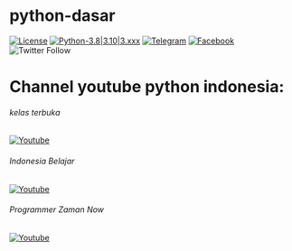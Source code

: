 # python-dasar

[![License](https://img.shields.io/badge/license-MIT-red.svg)](https://raw.githubusercontent.com/kobencry/python-dasar/main/LICENSE) [![Python-3.8|3.10|3.xxx](https://img.shields.io/badge/python-3.8|3.10|3.xxx-yellow.svg)](https://www.python.org) [![Telegram](https://img.shields.io/badge/telegram-online-green.svg)](https://web.telegram.org/z/#-1052242766) [![Facebook](https://img.shields.io/badge/facebook-online-blue.svg)](https://web.facebook.com/groups/1547113062220560/?hoisted_section_header_type=recently_seen&multi_permalinks=3261000454165137) ![Twitter Follow](https://img.shields.io/twitter/follow/RexosP?style=social)

# Channel youtube python indonesia:
###### kelas terbuka
[![Youtube](https://img.shields.io/badge/youtube-KelasTerbuka-red.svg)](https://www.youtube.com/c/kelasterbuka)

###### Indonesia Belajar
[![Youtube](https://img.shields.io/badge/youtube-IndonesiaBelajar-red.svg)](https://www.youtube.com/c/IndonesiaBelajarKomputer)

###### Programmer Zaman Now
[![Youtube](https://img.shields.io/badge/youtube-ProgrammerZamanNow-red.svg)](https://www.youtube.com/c/ProgrammerZamanNow)
